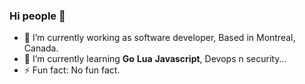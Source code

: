 ### Hi people 👋

- 🔭 I’m currently working as software developer, Based in Montreal, Canada.
- 🌱 I’m currently learning **Go** **Lua** **Javascript**, Devops n security...
- ⚡ Fun fact: No fun fact.
